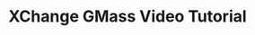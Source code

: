 ---
title: XChange GMass Video Tutorial
redirect_to: https://drive.google.com/drive/folders/1rBWHgU47_0m2HQbdsX9EzYwG339aF282?usp=sharing
redirect_from: 
  - /XCGMassVideoTutorial
  - /xcgmassvideotutorial
---